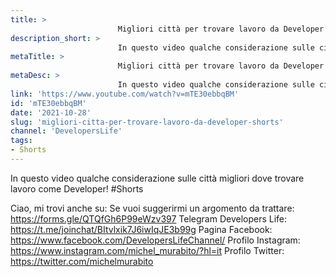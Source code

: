 ```yaml
---
title: > 
                        Migliori città per trovare lavoro da Developer! #Shorts
description_short: > 
                        In questo video qualche considerazione sulle città migliori dove trovare lavoro come Developer! #Shorts Ciao, mi trovi anche su: ...
metaTitle: > 
                        Migliori città per trovare lavoro da Developer! #Shorts
metaDesc: > 
                        In questo video qualche considerazione sulle città migliori dove trovare lavoro come Developer! #Shorts Ciao, mi trovi anche su: ...
link: 'https://www.youtube.com/watch?v=mTE30ebbqBM'
id: 'mTE30ebbqBM'
date: '2021-10-28'
slug: 'migliori-citta-per-trovare-lavoro-da-developer-shorts'
channel: 'DevelopersLife'
tags: 
- Shorts
---
```

In questo video qualche considerazione sulle città migliori dove trovare lavoro come Developer! #Shorts

Ciao, mi trovi anche su:
Se vuoi suggerirmi un argomento da trattare: https://forms.gle/QTQfGh6P99eWzv397
Telegram Developers Life: https://t.me/joinchat/BItvlxik7J6iwIqJE3b99g
Pagina Facebook: https://www.facebook.com/DevelopersLifeChannel/
Profilo Instagram: https://www.instagram.com/michel_murabito/?hl=it
Profilo Twitter: https://twitter.com/michelmurabito​